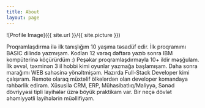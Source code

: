 ```yaml
---
title: About
layout: page
---
```

![Profile Image]({{ site.url }}/{{ site.picture }})

<p>Proqramlaşdırma ilə ilk tanışlığım 10 yaşıma təsadüf edir. İlk proqramımı BASIC dilində yazmışam. Kodları 12 vərəq dəftərə yazıb sonra IBM kompüterinə köçürürdüm :) Peşəkar proqramlaşdırmayla 10+ ildir məşğulam. İlk əvvəl, təxminən 3 il hobbi kimi oyunlar yazmağa başlamışam. Daha sonra marağımı WEB sahəsinə yönəltmişəm. Hazırda Full-Stack Developer kimi çalışıram. Remote olaraq müxtəlif ölkələrdən olan developer komandaya rəhbərlik edirəm. Xüsusilə CRM, ERP, Mühasibatlıq/Maliyyə, Sənəd dövriyyəsi tipli layihələr üzrə böyük praktikam var. Bir neçə dövlət əhəmiyyətli layihələrin müəllifiyəm.</p>

